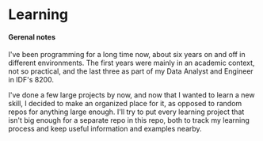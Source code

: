 # Learning

#### Gerenal notes
I've been programming for a long time now, about six years on and off in different environments.
The first years were mainly in an academic context, not so practical, and the last three as part of my Data Analyst and Engineer in IDF's 8200.

I've done a few large projects by now, and now that I wanted to learn a new skill, I decided to make an organized place for it, as opposed to random repos for anything large enough. 
I'll try to put every learning project that isn't big enough for a separate repo in this repo, both to track my learning process and keep useful information and examples nearby.
